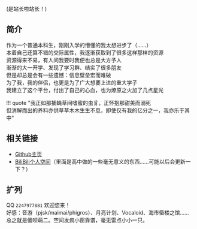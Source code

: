 (是站长啦站长！)

## 简介
作为一个普通本科生，刚刚入学的懵懂的我太想进步了（……）  
本着自己还算不错的交际属性，我逐渐获取到了很多这样那样的资源  
资源得来不易，有人问我要时我便也总是大方予人  
渐渐的大一开学、发现了学习群、结实了很多朋友  
但是却总是会有一些遗憾：信息壁垒宏而难破  
为了我，我的伴侣，也更是为了广大想要上进的重大学子  
我建立了这个平台，付出了自己的心血，也为燎原之火加了几点星光  

!!! quote "我正如那捕蝇草间嗜蜜的虫豸，正怀抱那甜美而溺死<br>但消解而出的养料亦供草草木木生生不息，即使仅有我的亿分之一，我亦乐于其中"

## 相关链接
- [Github主页](https://github.com/INFO-studio)  
- [BiliBili个人空间](https://space.bilibili.com/397039149)（里面是高中做的一些毫无意义的东西……可能以后会更新一下？）

## 扩列
QQ `2247977881` 欢迎您来！  
好感：音游（pjsk/maimai/phigros）、月亮计划、Vocaloid、海市蜃楼之馆……  
总之就是傻呗萌二。空间发疯小窗靠谱，毫无雷点小小一只。